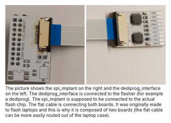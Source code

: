 ![SPI Isolator](v1/spi-isolator.jpg)
The picture shows the spi_implant on the right and the dediprog_interface on the left. The dediprog_interface is connected to the flasher (for example a dediprog). The spi_implant is supposed to be connected to the actual flash chip. The flat cable is connecting both boards. It was originally made to flash laptops and this is why it is composed of two boards (the flat cable can be more easily routed out of the laptop case).
